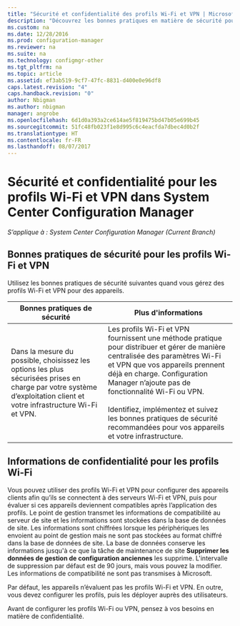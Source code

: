 ```yaml
---
title: "Sécurité et confidentialité des profils Wi-Fi et VPN | Microsoft Docs"
description: "Découvrez les bonnes pratiques en matière de sécurité pour la gestion des profils Wi-Fi et VPN des appareils dans System Center Configuration Manager."
ms.custom: na
ms.date: 12/28/2016
ms.prod: configuration-manager
ms.reviewer: na
ms.suite: na
ms.technology: configmgr-other
ms.tgt_pltfrm: na
ms.topic: article
ms.assetid: ef3ab519-9cf7-47fc-8831-d400e0e96df8
caps.latest.revision: "4"
caps.handback.revision: "0"
author: Nbigman
ms.author: nbigman
manager: angrobe
ms.openlocfilehash: 6d1d0a393a2ce614ae5f819475bd47b05e699b45
ms.sourcegitcommit: 51fc48fb023f1e8d995c6c4eacfda7dbec4d0b2f
ms.translationtype: HT
ms.contentlocale: fr-FR
ms.lasthandoff: 08/07/2017
---
```

# <a name="security-and-privacy-for-wi-fi-and-vpn-profiles-in-system-center-configuration-manager"></a>Sécurité et confidentialité pour les profils Wi-Fi et VPN dans System Center Configuration Manager

*S’applique à : System Center Configuration Manager (Current Branch)*

##  <a name="security-best-practices-for-wi-fi--and-vpn-profiles"></a>Bonnes pratiques de sécurité pour les profils Wi-Fi et VPN  
 Utilisez les bonnes pratiques de sécurité suivantes quand vous gérez des profils Wi-Fi et VPN pour des appareils.  

|Bonnes pratiques de sécurité|Plus d'informations|  
|----------------------------|----------------------|  
|Dans la mesure du possible, choisissez les options les plus sécurisées prises en charge par votre système d’exploitation client et votre infrastructure Wi-Fi et VPN.|Les profils Wi-Fi et VPN fournissent une méthode pratique pour distribuer et gérer de manière centralisée des paramètres Wi-Fi et VPN que vos appareils prennent déjà en charge. Configuration Manager n’ajoute pas de fonctionnalité Wi-Fi ou VPN.<br /><br /> Identifiez, implémentez et suivez les bonnes pratiques de sécurité recommandées pour vos appareils et votre infrastructure.|  

## <a name="privacy-information-for-wi-fi-profiles"></a>Informations de confidentialité pour les profils Wi-Fi  
 Vous pouvez utiliser des profils Wi-Fi et VPN pour configurer des appareils clients afin qu’ils se connectent à des serveurs Wi-Fi et VPN, puis pour évaluer si ces appareils deviennent compatibles après l’application des profils. Le point de gestion transmet les informations de compatibilité au serveur de site et les informations sont stockées dans la base de données de site. Les informations sont chiffrées lorsque les périphériques les envoient au point de gestion mais ne sont pas stockées au format chiffré dans la base de données de site. La base de données conserve les informations jusqu'à ce que la tâche de maintenance de site **Supprimer les données de gestion de configuration anciennes** les supprime. L'intervalle de suppression par défaut est de 90 jours, mais vous pouvez la modifier. Les informations de compatibilité ne sont pas transmises à Microsoft.  

 Par défaut, les appareils n’évaluent pas les profils Wi-Fi et VPN. En outre, vous devez configurer les profils, puis les déployer auprès des utilisateurs.  

 Avant de configurer les profils Wi-Fi ou VPN, pensez à vos besoins en matière de confidentialité.  
